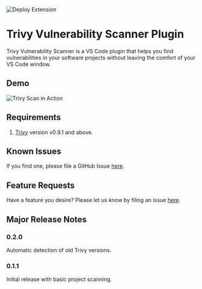 ![Deploy Extension](https://github.com/aquasecurity/trivy-vscode-extension/workflows/Deploy%20Extension/badge.svg)

# Trivy Vulnerability Scanner Plugin

Trivy Vulnerability Scanner is a VS Code plugin that helps you find vulnerabilities in your software projects
without leaving the comfort of your VS Code window.

## Demo 

![Trivy Scan in Action](https://github.com/aquasecurity/trivy-vscode-extension/blob/master/trivy-scan.gif?raw=true)

## Requirements

1. [Trivy](https://github.com/aquasecurity/trivy#installation) version v0.9.1 and above.

## Known Issues

If you find one, please file a GitHub Issue [here](https://github.com/aquasecurity/trivy-vscode-extension/issues/new).

## Feature Requests

Have a feature you desire? Please let us know by filing an issue [here](https://github.com/aquasecurity/trivy-vscode-extension/issues/new).

## Major Release Notes

### 0.2.0

Automatic detection of old Trivy versions.

### 0.1.1

Initial release with basic project scanning.

